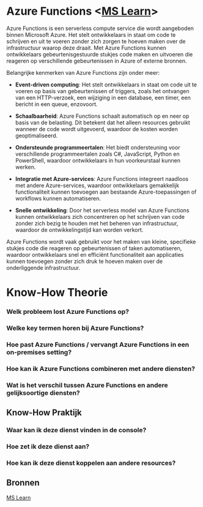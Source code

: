 # Azure Functions <[MS Learn](https://learn.microsoft.com/en-us/azure/azure-functions/)>
Azure Functions is een serverless compute service die wordt aangeboden binnen Microsoft Azure. Het stelt ontwikkelaars in staat om code te schrijven en uit te voeren zonder zich zorgen te hoeven maken over de infrastructuur waarop deze draait. Met Azure Functions kunnen ontwikkelaars gebeurtenisgestuurde stukjes code maken en uitvoeren die reageren op verschillende gebeurtenissen in Azure of externe bronnen.

Belangrijke kenmerken van Azure Functions zijn onder meer:

- **Event-driven computing**: Het stelt ontwikkelaars in staat om code uit te voeren op basis van gebeurtenissen of triggers, zoals het ontvangen van een HTTP-verzoek, een wijziging in een database, een timer, een bericht in een queue, enzovoort.

- **Schaalbaarheid**: Azure Functions schaalt automatisch op en neer op basis van de belasting. Dit betekent dat het alleen resources gebruikt wanneer de code wordt uitgevoerd, waardoor de kosten worden geoptimaliseerd.

- **Ondersteunde programmeertalen**: Het biedt ondersteuning voor verschillende programmeertalen zoals C#, JavaScript, Python en PowerShell, waardoor ontwikkelaars in hun voorkeurstaal kunnen werken.

- **Integratie met Azure-services**: Azure Functions integreert naadloos met andere Azure-services, waardoor ontwikkelaars gemakkelijk functionaliteit kunnen toevoegen aan bestaande Azure-toepassingen of workflows kunnen automatiseren.

- **Snelle ontwikkeling**: Door het serverless model van Azure Functions kunnen ontwikkelaars zich concentreren op het schrijven van code zonder zich bezig te houden met het beheren van infrastructuur, waardoor de ontwikkelingstijd kan worden verkort.

Azure Functions wordt vaak gebruikt voor het maken van kleine, specifieke stukjes code die reageren op gebeurtenissen of taken automatiseren, waardoor ontwikkelaars snel en efficiënt functionaliteit aan applicaties kunnen toevoegen zonder zich druk te hoeven maken over de onderliggende infrastructuur.


# Know-How Theorie
### Welk probleem lost Azure Functions op?


### Welke key termen horen bij Azure Functions?


### Hoe past Azure Functions / vervangt Azure Functions in een on-premises setting?


### Hoe kan ik Azure Functions combineren met andere diensten?


### Wat is het verschil tussen Azure Functions en andere gelijksoortige diensten?


## Know-How Praktijk
### Waar kan ik deze dienst vinden in de console?


### Hoe zet ik deze dienst aan?


### Hoe kan ik deze dienst koppelen aan andere resources?

## Bronnen
[MS Learn](https://learn.microsoft.com/en-us/azure/azure-functions/)